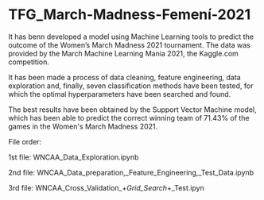 # TFG_March-Madness-Femení-2021
It has benn  developed a model using Machine Learning tools to predict the outcome of the Women’s March Madness 2021 tournament. The data was provided by the March Machine Learning Mania 2021, the Kaggle.com competition.

It has been made a process of data cleaning, feature engineering, data exploration and, finally, seven classification methods have been tested, for which the optimal hyperparameters have been searched and found.

The best results have been obtained by the Support Vector Machine model, which has been able to predict the correct winning team of 71.43% of the games in the Women's March Madness 2021.

File order:

1st file: WNCAA_Data_Exploration.ipynb

2nd file: WNCAA_Data_preparation,_Feature_Engineering,_Test_Data.ipynb

3rd file: WNCAA_Cross_Validation_+_Grid_Search_+_Test.ipyn
